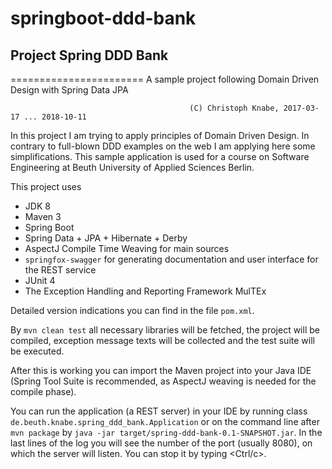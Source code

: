 # springboot-ddd-bank
## Project Spring DDD Bank
=======================
A sample project following Domain Driven Design with Spring Data JPA

                                            (C) Christoph Knabe, 2017-03-17 ... 2018-10-11

In this project I am trying to apply principles of Domain Driven Design.
In contrary to full-blown DDD examples on the web I am applying here some simplifications.
This sample application is used for a course on Software Engineering at Beuth University of Applied Sciences Berlin.

This project uses

- JDK 8
- Maven 3
- Spring Boot
- Spring Data + JPA + Hibernate + Derby
- AspectJ Compile Time Weaving for main sources
- `springfox-swagger` for generating documentation and user interface for the REST service
- JUnit 4
- The Exception Handling and Reporting Framework MulTEx

Detailed version indications you can find in the file `pom.xml`.

By  `mvn clean test`   all necessary libraries will be fetched, the project will be compiled, exception message texts will be collected and the test suite will be executed.

After this is working you can import the Maven project into your Java IDE
(Spring Tool Suite is recommended, as AspectJ weaving is needed for the compile phase).

You can run the application (a REST server) in your IDE by running class `de.beuth.knabe.spring_ddd_bank.Application` or on the command line after `mvn package` by `java -jar target/spring-ddd-bank-0.1-SNAPSHOT.jar`. In the last lines of the log you will see the number of the port (usually 8080), on which the server will listen. You can stop it by typing &lt;Ctrl/c&gt;.
